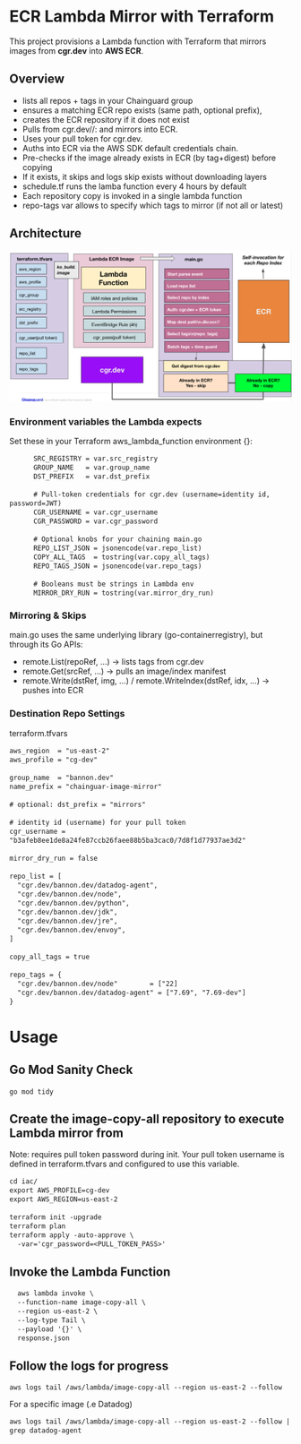 # ECR Lambda Mirror with Terraform

This project provisions a Lambda function with Terraform that mirrors images from **cgr.dev** into **AWS ECR**.

## Overview

* lists all repos + tags in your Chainguard group
* ensures a matching ECR repo exists (same path, optional prefix),
* creates the ECR repository if it does not exist
* Pulls from cgr.dev/<namespace>/<repo>:<tag> and mirrors into ECR.
* Uses your pull token for cgr.dev.
* Auths into ECR via the AWS SDK default credentials chain.
* Pre-checks if the image already exists in ECR (by tag+digest) before copying
* If it exists, it skips and logs skip exists without downloading layers
* schedule.tf runs the lamba function every 4 hours by default
* Each repository copy is invoked in a single lambda function
* repo-tags var allows to specify which tags to mirror (if not all or latest)

## Architecture

![Architecture Diagram](assets/arch.png)

### Environment variables the Lambda expects

Set these in your Terraform aws_lambda_function environment {}:

```
      SRC_REGISTRY = var.src_registry
      GROUP_NAME   = var.group_name
      DST_PREFIX   = var.dst_prefix

      # Pull-token credentials for cgr.dev (username=identity id, password=JWT)
      CGR_USERNAME = var.cgr_username
      CGR_PASSWORD = var.cgr_password

      # Optional knobs for your chaining main.go
      REPO_LIST_JSON = jsonencode(var.repo_list)
      COPY_ALL_TAGS  = tostring(var.copy_all_tags)
      REPO_TAGS_JSON = jsonencode(var.repo_tags)

      # Booleans must be strings in Lambda env
      MIRROR_DRY_RUN = tostring(var.mirror_dry_run)
```

### Mirroring & Skips

main.go uses the same underlying library (go-containerregistry), but through its Go APIs:

* remote.List(repoRef, …) → lists tags from cgr.dev
* remote.Get(srcRef, …) → pulls an image/index manifest
* remote.Write(dstRef, img, …) / remote.WriteIndex(dstRef, idx, …) → pushes into ECR

### Destination Repo Settings 

terraform.tfvars
```
aws_region  = "us-east-2"
aws_profile = "cg-dev"

group_name  = "bannon.dev"
name_prefix = "chainguar-image-mirror"

# optional: dst_prefix = "mirrors"

# identity id (username) for your pull token
cgr_username = "b3afeb8ee1de8a24fe87ccb26faee88b5ba3cac0/7d8f1d77937ae3d2"

mirror_dry_run = false

repo_list = [
  "cgr.dev/bannon.dev/datadog-agent",
  "cgr.dev/bannon.dev/node",
  "cgr.dev/bannon.dev/python",
  "cgr.dev/bannon.dev/jdk",
  "cgr.dev/bannon.dev/jre",
  "cgr.dev/bannon.dev/envoy",
]

copy_all_tags = true

repo_tags = {
  "cgr.dev/bannon.dev/node"        = ["22]
  "cgr.dev/bannon.dev/datadog-agent" = ["7.69", "7.69-dev"]
}
```

# Usage

## Go Mod Sanity Check

```
go mod tidy
```
## Create the image-copy-all repository to execute Lambda mirror from

Note: requires pull token password during init. Your pull token username is defined in terraform.tfvars and configured to use this variable. 

```
cd iac/
export AWS_PROFILE=cg-dev
export AWS_REGION=us-east-2

terraform init -upgrade
terraform plan
terraform apply -auto-approve \
  -var='cgr_password=<PULL_TOKEN_PASS>'
```

## Invoke the Lambda Function

```
  aws lambda invoke \
  --function-name image-copy-all \
  --region us-east-2 \
  --log-type Tail \
  --payload '{}' \
  response.json
```

## Follow the logs for progress 

```
aws logs tail /aws/lambda/image-copy-all --region us-east-2 --follow
```
For a specific image (.e Datadog)
```
aws logs tail /aws/lambda/image-copy-all --region us-east-2 --follow | grep datadog-agent
```
